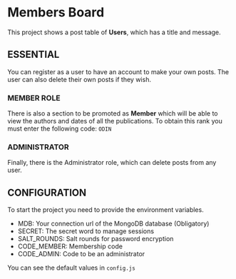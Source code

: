 # Members Board
This project shows a post table of **Users**, which has a title and message.
## ESSENTIAL
You can register as a user to have an account to make your own posts.
The user can also delete their own posts if they wish.
### MEMBER ROLE
There is also a section to be promoted as **Member** which will be able to view the authors and dates of all the publications.
To obtain this rank you must enter the following code:
```ODIN```
### ADMINISTRATOR
Finally, there is the Administrator role, which can delete posts from any user.
## CONFIGURATION
To start the project you need to provide the environment variables.
- MDB: Your connection url of the MongoDB database (Obligatory)
- SECRET: The secret word to manage sessions
- SALT_ROUNDS: Salt rounds for password encryption
- CODE_MEMBER: Membership code
- CODE_ADMIN: Code to be an administrator

You can see the default values ​​in `config.js`

